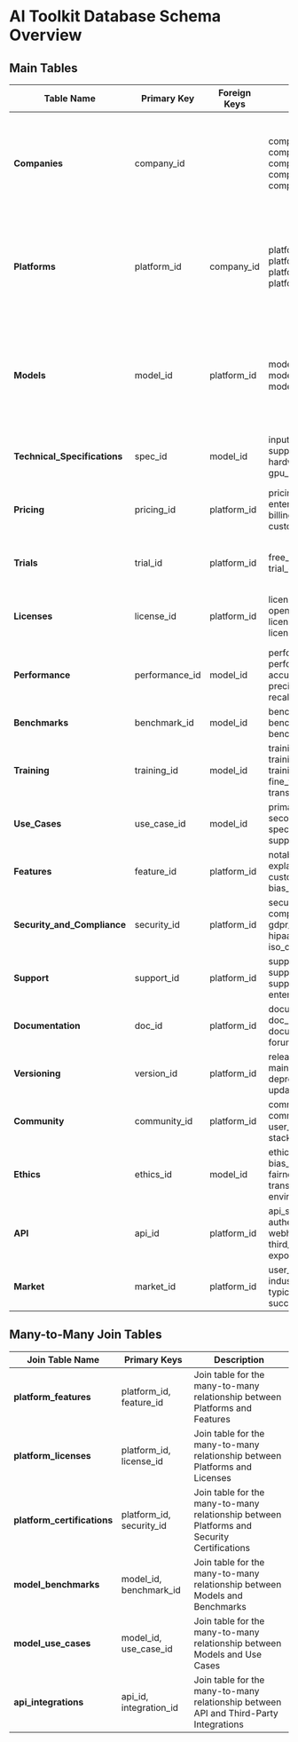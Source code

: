 # AI Toolkit Database Schema Overview

## Main Tables

| **Table Name**                | **Primary Key** | **Foreign Keys** | **Additional Fields**                                                                                                                                                                    | **Constraints**                                                                                                         | **Timestamps Required** |
| ----------------------------- | --------------- | ---------------- | ---------------------------------------------------------------------------------------------------------------------------------------------------------------------------------------- | ------------------------------------------------------------------------------------------------------------------------ | ----------------------- |
| **Companies** | company_id |  | company_name, company_hq_location, company_year_founded, company_size, company_contact_information | NOT NULL: company_name; UNIQUE: company_name; CHECK: company_size IN ('Startup', 'Small', 'Medium', 'Large', 'Enterprise') | Yes |
| **Platforms** | platform_id | company_id | platform_name, platform_url, platform_category, platform_sub_category, platform_description | NOT NULL: platform_name, platform_category; UNIQUE: platform_name; CHECK: platform_status IN ('Active', 'Beta', 'Discontinued') | Yes |
| **Models** | model_id | platform_id | model_family, model_version, model_variants, model_size, model_size_unit | NOT NULL: model_family, model_version; UNIQUE: model_family, model_version, platform_id; CHECK: model_size_unit IN ('KB', 'MB', 'GB', 'TB') | Yes |
| **Technical_Specifications** | spec_id | model_id | input_types, output_types, supported_languages, hardware_requirements, gpu_acceleration | NOT NULL: model_id | Yes |
| **Pricing** | pricing_id | platform_id | pricing_model, starting_price, enterprise_pricing, billing_frequency, custom_pricing_available | CHECK: pricing_model IN ('Subscription', 'One-Time', 'Usage-Based', 'Free') | Yes |
| **Trials** | trial_id | platform_id | free_trial_plan, trial_duration, trial_duration_unit, usage_limits | CHECK: trial_duration_unit IN ('Day', 'Week', 'Month', 'Year') | Yes |
| **Licenses** | license_id | platform_id | license_type, open_source_status, license_name, license_url, license_expiration_date | CHECK: license_type IN ('Open-source', 'Proprietary', 'Creative Commons', 'Other') | Yes |
| **Performance** | performance_id | model_id | performance_metrics, performance_score, accuracy_metrics, precision_metrics, recall_metrics | NOT NULL: model_id | Yes |
| **Benchmarks** | benchmark_id | model_id | benchmark_name, benchmark_score, benchmark_details | NOT NULL: model_id | Yes |
| **Training** | training_id | model_id | training_data_size, training_data_notes, training_methodology, fine_tuning_supported, transfer_learning_supported | NOT NULL: model_id | Yes |
| **Use_Cases** | use_case_id | model_id | primary_use_case, secondary_use_cases, specialized_domains, supported_tasks, limitations | NOT NULL: model_id, primary_use_case | Yes |
| **Features** | feature_id | platform_id | notable_features, explainability_features, customization_options, bias_mitigation_approaches | NOT NULL: notable_features | Yes |
| **Security_and_Compliance** | security_id | platform_id | security_certifications, compliance_standards, gdpr_compliance, hipaa_compliance, iso_certifications | NOT NULL: security_certifications | Yes |
| **Support** | support_id | platform_id | support_options, sla_available, support_channels, support_hours, enterprise_support |  | Yes |
| **Documentation** | doc_id | platform_id | documentation_description, doc_quality, documentation_url, faq_url, forum_url |  | Yes |
| **Versioning** | version_id | platform_id | release_date, last_updated, maintenance_status, deprecation_date, update_frequency |  | Yes |
| **Community** | community_id | platform_id | community_size, community_engagement_score, user_rating, github_repository, stackoverflow_tags |  | Yes |
| **Ethics** | ethics_id | model_id | ethical_guidelines_url, bias_evaluation, fairness_metrics, transparency_score, environmental_impact |  | Yes |
| **API** | api_id | platform_id | api_standards, authentication_methods, webhook_support, third_party_integrations, export_formats |  | Yes |
| **Market** | market_id | platform_id | user_count, adoption_rate, industry_penetration, typical_customer_profile, success_stories |  | Yes |

## Many-to-Many Join Tables

| **Join Table Name**          | **Primary Keys**                | **Description**                                                                                |
| ---------------------------- | ------------------------------- | ---------------------------------------------------------------------------------------------- |
| **platform_features** | platform_id, feature_id | Join table for the many-to-many relationship between Platforms and Features |
| **platform_licenses** | platform_id, license_id | Join table for the many-to-many relationship between Platforms and Licenses |
| **platform_certifications** | platform_id, security_id | Join table for the many-to-many relationship between Platforms and Security Certifications |
| **model_benchmarks** | model_id, benchmark_id | Join table for the many-to-many relationship between Models and Benchmarks |
| **model_use_cases** | model_id, use_case_id | Join table for the many-to-many relationship between Models and Use Cases |
| **api_integrations** | api_id, integration_id | Join table for the many-to-many relationship between API and Third-Party Integrations |
